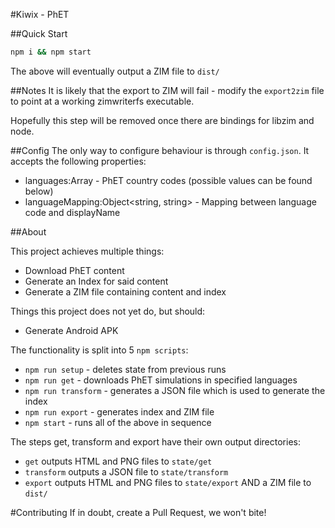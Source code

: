 #Kiwix - PhET

##Quick Start
```bash
npm i && npm start
```

The above will eventually output a ZIM file to ```dist/```

##Notes
It is likely that the export to ZIM will fail - modify the ```export2zim``` file to point at a working zimwriterfs executable.

Hopefully this step will be removed once there are bindings for libzim and node.

##Config
The only way to configure behaviour is through ```config.json```. It accepts the following properties:
* languages:Array - PhET country codes (possible values can be found below)
* languageMapping:Object<string, string> - Mapping between language code and displayName


##About

This project achieves multiple things:
* Download PhET content
* Generate an Index for said content
* Generate a ZIM file containing content and index

Things this project does not yet do, but should:
* Generate Android APK


The functionality is split into 5 ```npm scripts```:
* ```npm run setup``` - deletes state from previous runs
* ```npm run get``` - downloads PhET simulations in specified languages
* ```npm run transform``` - generates a JSON file which is used to generate the index
* ```npm run export``` - generates index and ZIM file
* ```npm start``` - runs all of the above in sequence

The steps get, transform and export have their own output directories:
* ```get``` outputs HTML and PNG files to ```state/get```
* ```transform``` outputs a JSON file to ```state/transform```
* ```export``` outputs HTML and PNG files to ```state/export``` AND a ZIM file to ```dist/```

#Contributing
If in doubt, create a Pull Request, we won't bite!